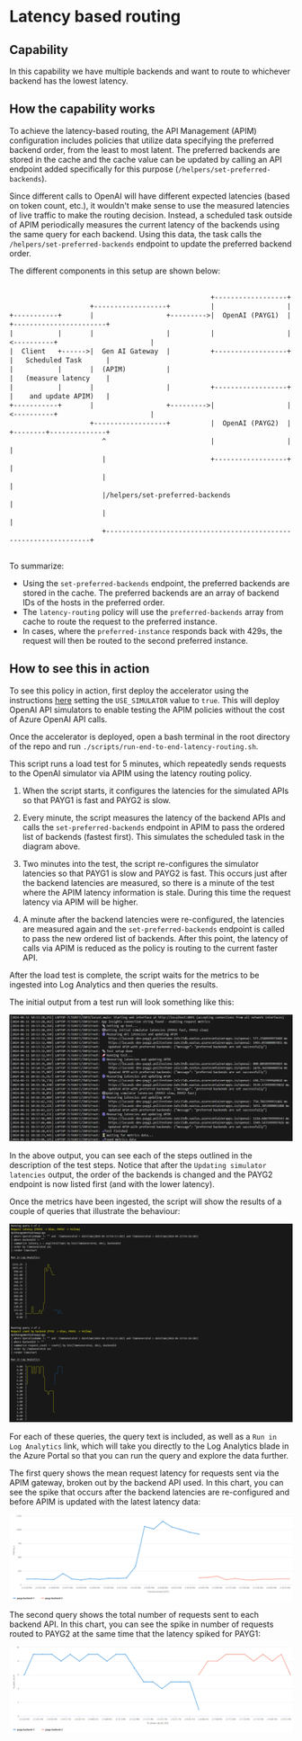 # Latency based routing

## Capability

In this capability we have multiple backends and want to route to whichever backend has the lowest latency.

## How the capability works

To achieve the latency-based routing, the API Management (APIM) configuration includes policies that utilize data specifying the preferred backend order, from the least to most latent.
The preferred backends are stored in the cache and the cache value can be updated by calling an API endpoint added specifically for this purpose (`/helpers/set-preferred-backends`).

Since different calls to OpenAI will have different expected latencies (based on token count, etc.), it wouldn't make sense to use the measured latencies of live traffic to make the routing decision.
Instead, a scheduled task outside of APIM periodically measures the current latency of the backends using the same query for each backend.
Using this data, the task calls the `/helpers/set-preferred-backends` endpoint to update the preferred backend order.

The different components in this setup are shown below:

```asciiart
                                                                                                          
                                                  +------------------+                                    
                    +------------------+          |                  |                                    
+-----------+       |                  +--------->|  OpenAI (PAYG1)  |           +-----------------------+
|           |       |                  |          |                  |<----------+                       |
|  Client   +------>|  Gen AI Gateway  |          +------------------+           |   Scheduled Task      |
|           |       |  (APIM)          |                                         |   (measure latency    |
|           |       |                  |          +------------------+           |    and update APIM)   |
+-----------+       |                  +--------->|                  |<----------+                       |
                    +------------------+          |  OpenAI (PAYG2)  |           +--------+--------------+
                       ^                          |                  |                    |               
                       |                          +------------------+                    |               
                       |                                                                  |               
                       |/helpers/set-preferred-backends                                   |               
                       |                                                                  |               
                       +------------------------------------------------------------------+               
                                                                                                          
```

To summarize:

- Using the `set-preferred-backends` endpoint, the preferred backends are stored in the cache. The preferred backends are an array of backend IDs of the hosts in the preferred order.
- The `latency-routing` policy will use the `preferred-backends` array from cache to route the request to the preferred instance.
- In cases, where the `preferred-instance` responds back with 429s, the request will then be routed to the second preferred instance.

## How to see this in action

To see this policy in action, first deploy the accelerator using the instructions [here](../../README.md) setting the `USE_SIMULATOR` value to `true`.
This will deploy OpenAI API simulators to enable testing the APIM policies without the cost of Azure OpenAI API calls.

Once the accelerator is deployed, open a bash terminal in the root directory of the repo and run `./scripts/run-end-to-end-latency-routing.sh`.

This script runs a load test for 5 minutes, which repeatedly sends requests to the OpenAI simulator via APIM using the latency routing policy.

1. When the script starts, it configures the latencies for the simulated APIs so that PAYG1 is fast and PAYG2 is slow.

2. Every minute, the script measures the latency of the backend APIs and calls the `set-preferred-backends` endpoint in APIM to pass the ordered list of backends (fastest first). This simulates the scheduled task in the diagram above.

3. Two minutes into the test, the script re-configures the simulator latencies so that PAYG1 is slow and PAYG2 is fast. This occurs just after the backend latencies are measured, so there is a minute of the test where the APIM latency information is stale. During this time the request latency via APIM will be higher.

4. A minute after the backend latencies were re-configured, the latencies are measured again and the `set-preferred-backends` endpoint is called to pass the new ordered list of backends. After this point, the latency of calls via APIM is reduced as the policy is routing to the current faster API.

After the load test is complete, the script waits for the metrics to be ingested into Log Analytics and then queries the results.

The initial output from a test run will look something like this:

![output showing the test steps](docs/output-1.png)

In the above output, you can see each of the steps outlined in the description of the test steps.
Notice that after the `Updating simulator latencies` output, the order of the backends is changed and the PAYG2 endpoint is now listed first (and with the lower latency).

Once the metrics have been ingested, the script will show the results of a couple of queries that illustrate the behaviour:

![output showing the query results](docs/output-2.png)

For each of these queries, the query text is included, as well as a `Run in Log Analytics` link, which will take you directly to the Log Analytics blade in the Azure Portal so that you can run the query and explore the data further.

The first query shows the mean request latency for requests sent via the APIM gateway, broken out by the backend API used.
In this chart, you can see the spike that occurs after the backend latencies are re-configured and before APIM is updated with the latest latency data:

![Screenshot of Log Analytics query showing the spike in APIM latencies](docs/query-latency.png)

The second query shows the total number of requests sent to each backend API.
In this chart, you can see the spike in number of requests routed to PAYG2 at the same time that the latency spiked for PAYG1:

![Screenshot of Log Analytics query showing the spike in APIM requests](docs/query-backend.png)
